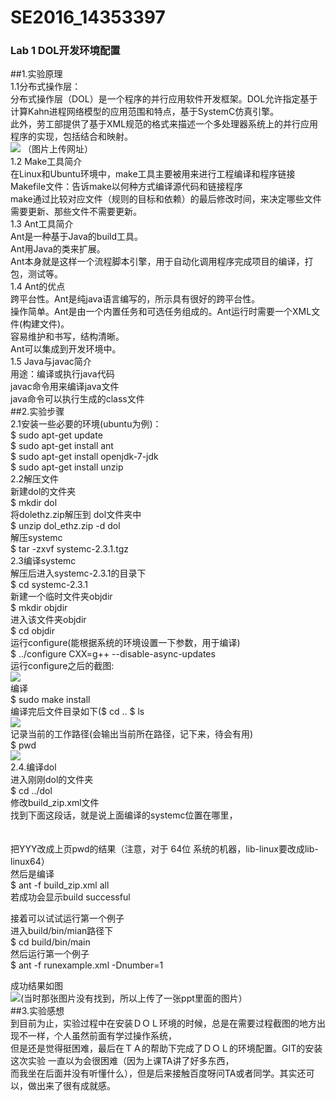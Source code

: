 # SE2016_14353397
###                            Lab 1    DOL开发环境配置  
##1.实验原理  
 1.1分布式操作层：   
  分布式操作层（DOL）是一个程序的并行应用软件开发框架。DOL允许指定基于计算Kahn进程网络模型的应用范围和特点，基于SystemC仿真引擎。  
此外，劳工部提供了基于XML规范的格式来描述一个多处理器系统上的并行应用程序的实现，包括结合和映射。  
     ![](https://ooo.0o0.ooo/2016/11/10/58246fa4928d3.png) （图片上传网址）  
 1.2 Make工具简介  
  在Linux和Ubuntu环境中，make工具主要被用来进行工程编译和程序链接  
  Makefile文件：告诉make以何种方式编译源代码和链接程序  
  make通过比较对应文件（规则的目标和依赖）的最后修改时间，来决定哪些文件需要更新、那些文件不需要更新。  
 1.3 Ant工具简介  
  Ant是一种基于Java的build工具。  
  Ant用Java的类来扩展。  
  Ant本身就是这样一个流程脚本引擎，用于自动化调用程序完成项目的编译，打包，测试等。  
 1.4 Ant的优点  
  跨平台性。Ant是纯java语言编写的，所示具有很好的跨平台性。  
  操作简单。Ant是由一个内置任务和可选任务组成的。Ant运行时需要一个XML文件(构建文件)。  
  容易维护和书写，结构清晰。  
  Ant可以集成到开发环境中。  
 1.5 Java与javac简介  
  用途：编译或执行java代码   
  javac命令用来编译java文件  
  java命令可以执行生成的class文件  
##2.实验步骤  
 2.1安装一些必要的环境(ubuntu为例)：  
  $	sudo apt-get update  
  $	sudo apt-get install ant  
  $ 	sudo apt-get install openjdk-7-jdk  
  $	sudo apt-get install unzip  
 2.2解压文件  
  新建dol的文件夹   
  $	mkdir dol  
  将dolethz.zip解压到 dol文件夹中  
  $	unzip dol_ethz.zip -d dol  
  解压systemc  
  $	tar -zxvf systemc-2.3.1.tgz  
 2.3编译systemc  
  解压后进入systemc-2.3.1的目录下  
  $	cd systemc-2.3.1  
  新建一个临时文件夹objdir  
  $	mkdir objdir  
  进入该文件夹objdir  
  $	cd objdir  
  运行configure(能根据系统的环境设置一下参数，用于编译)  
  $	../configure CXX=g++ --disable-async-updates  
  运行configure之后的截图:  
  ![](https://ooo.0o0.ooo/2016/11/10/582471003b615.png)  
  编译  
  $	sudo make install  
  编译完后文件目录如下($ cd ..        $ ls  
  ![](https://ooo.0o0.ooo/2016/11/10/5824717160c7d.png)  
  记录当前的工作路径(会输出当前所在路径，记下来，待会有用)  
  $	pwd  
  ![](https://ooo.0o0.ooo/2016/11/10/582471a6293ed.png)  
 2.4.编译dol  
  进入刚刚dol的文件夹  
  $	cd ../dol  
  修改build_zip.xml文件  
  找到下面这段话，就是说上面编译的systemc位置在哪里，  
  <property name="systemc.inc" value="YYY/include"/>  
  <property name="systemc.lib" value="YYY/lib-linux/libsystemc.a"/>  
  把YYY改成上页pwd的结果（注意，对于  64位 系统的机器，lib-linux要改成lib-linux64）  
  然后是编译  
  $	ant -f build_zip.xml all  
  若成功会显示build successful  

  接着可以试试运行第一个例子  
  进入build/bin/mian路径下  
  $	cd build/bin/main  
  然后运行第一个例子  
  $	ant -f runexample.xml -Dnumber=1  

  成功结果如图  
  ![](https://ooo.0o0.ooo/2016/11/10/5824722f04aa0.png)(当时那张图片没有找到，所以上传了一张ppt里面的图片）  
##3.实验感想  
  到目前为止，实验过程中在安装ＤＯＬ环境的时候，总是在需要过程截图的地方出现不一样，个人虽然前面有学过操作系统，  
  但是还是觉得挺困难，最后在ＴＡ的帮助下完成了ＤＯＬ的环境配置。GIT的安装这次实验 一直以为会很困难（因为上课TA讲了好多东西，  
  而我坐在后面并没有听懂什么），但是后来接触百度呀问TA或者同学。其实还可以，做出来了很有成就感。  






